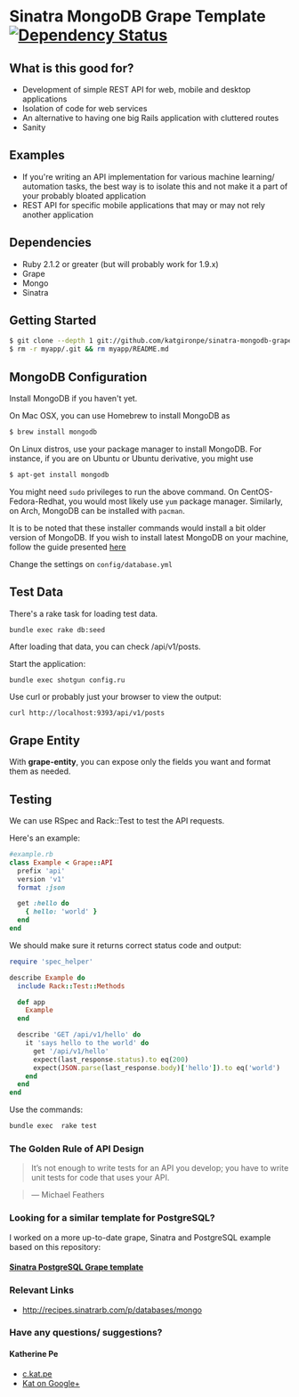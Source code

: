 # Sinatra MongoDB Grape Template [![Dependency Status](https://gemnasium.com/badges/github.com/katgironpe/sinatra-mongodb-grape.svg)](https://gemnasium.com/github.com/katgironpe/sinatra-mongodb-grape)

## What is this good for?

* Development of simple REST API for web, mobile and desktop applications
* Isolation of code for web services
* An alternative to having one big Rails application with cluttered routes
* Sanity

## Examples

* If you're writing an API implementation for various machine learning/ automation tasks, the best way is to isolate this and not make it a part of your probably bloated application
* REST API for specific mobile applications that may or may not rely another application

## Dependencies

* Ruby 2.1.2 or greater (but will probably work for 1.9.x)
* Grape
* Mongo
* Sinatra

## Getting Started

``` bash
$ git clone --depth 1 git://github.com/katgironpe/sinatra-mongodb-grape.git myapp
$ rm -r myapp/.git && rm myapp/README.md
```

## MongoDB Configuration

Install MongoDB if you haven't yet.

On Mac OSX, you can use Homebrew to install MongoDB as

```bash
$ brew install mongodb
```

On Linux distros, use your package manager to install MongoDB. For instance, if you are on Ubuntu or Ubuntu derivative, you might use

```bash
$ apt-get install mongodb
```
You might need `sudo` privileges to run the above command. On CentOS-Fedora-Redhat, you would most likely use `yum` package manager. Similarly, on Arch, MongoDB can be installed with `pacman`.

It is to be noted that these installer commands would install a bit older version of MongoDB. If you wish to install latest MongoDB on your machine, follow the guide presented [here](https://www.mongodb.com/download-center#community)

Change the settings on `config/database.yml`


## Test Data

There's a rake task for loading test data.

```bash
bundle exec rake db:seed
```

After loading that data, you can check /api/v1/posts.

Start the application:

```
bundle exec shotgun config.ru
```

Use curl or probably just your browser to view the output:

```
curl http://localhost:9393/api/v1/posts
```

## Grape Entity

With **grape-entity**, you can expose only the fields you want and format them as needed.

## Testing

We can use RSpec and Rack::Test to test the API requests.

Here's an example:

```ruby
#example.rb
class Example < Grape::API
  prefix 'api'
  version 'v1'
  format :json

  get :hello do
    { hello: 'world' }
  end
end
```

We should make sure it returns correct status code and output:

```ruby
require 'spec_helper'

describe Example do
  include Rack::Test::Methods

  def app
    Example
  end

  describe 'GET /api/v1/hello' do
    it 'says hello to the world' do
      get '/api/v1/hello'
      expect(last_response.status).to eq(200)
      expect(JSON.parse(last_response.body)['hello']).to eq('world')
    end
  end
end
```

Use the commands:

```bash
bundle exec  rake test
```

### The Golden Rule of API Design

> It’s not enough to write tests for an API you develop; you have to write unit tests for code that uses your API.

> — Michael Feathers

### Looking for a similar template for PostgreSQL?

I worked on a more up-to-date grape, Sinatra and PostgreSQL example based on this repository:

#### <a href="https://github.com/katgironpe/sinatra-pg-grape">Sinatra PostgreSQL Grape template</a>

### Relevant Links
  * http://recipes.sinatrarb.com/p/databases/mongo

### Have any questions/ suggestions?

#### Katherine Pe
* <a href='https://c.kat.pe' target='_blank'>c.kat.pe</a>
* <a href='https://google.com/+katherinepe' target='_blank'>Kat on Google+</a>
